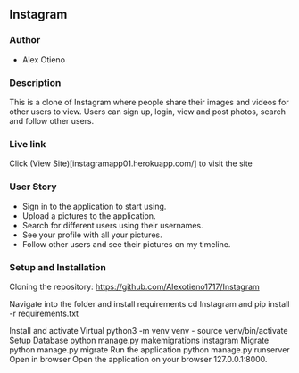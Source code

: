 ## Instagram
### Author
* Alex Otieno

### Description
This is a clone of Instagram where people share their images and videos for other users to view. Users can sign up, login, view and post photos, search and follow other users.

### Live link
Click (View Site)[instagramapp01.herokuapp.com/] to visit the site

### User Story
* Sign in to the application to start using.
* Upload a pictures to the application.
* Search for different users using their usernames.
* See your profile with all your pictures.
* Follow other users and see their pictures on my timeline.

### Setup and Installation

Cloning the repository:
    https://github.com/Alexotieno1717/Instagram

Navigate into the folder and install requirements
    cd Instagram and  pip install -r requirements.txt 

Install and activate Virtual
    python3 -m venv venv - source venv/bin/activate 
Setup Database
    python manage.py makemigrations instagram
Migrate
    python manage.py migrate 
Run the application
    python manage.py runserver 
Open in browser
    Open the application on your browser 127.0.0.1:8000.